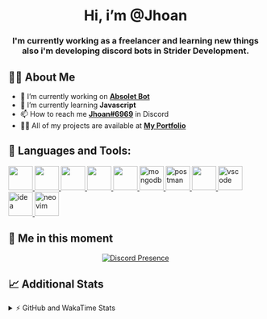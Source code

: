 <h1 align="center">Hi, i’m @Jhoan</h1>
<h3 align="center">I'm currently working as a freelancer and learning new things also i'm developing discord bots in Strider Development.</h3>

## 🙋‍♂️ About Me

- 🔭 I’m currently working on **[Absolet Bot](https://strider.cloud)**
- 🌱 I’m currently learning **Javascript**
- 📫 How to reach me **[Jhoan#6969](https://jhoan.monster/)** in Discord
- 👨‍💻 All of my projects are available at **[My Portfolio](https://jhoan.monster)**

## 🚀 Languages and Tools:
<p align="left"> 
    <a href="https://developer.mozilla.org/en-US/docs/Web/JavaScript" target="_blank"> <img src="https://img.icons8.com/color/48/000000/javascript.png" width="48" height="48"/> </a> 
    <a href="https://www.w3.org/html/" target="_blank"> <img src="https://img.icons8.com/color/48/000000/html-5.png" width="48" height="48"/> </a> 
    <a href="https://www.w3schools.com/css/" target="_blank"> <img src="https://img.icons8.com/color/48/000000/css3.png" width="48" height="48"/> </a> 
    <a href="https://getbootstrap.com" target="_blank"> <img src="https://img.icons8.com/color/48/000000/bootstrap.png" width="48" height="48"/> </a> 
    <a href="https://nodejs.org" target="_blank"> <img src="https://i.imgur.com/XX8lvL7.png" width="48" height="48"/> </a> 
    <a href="https://www.mongodb.com/" target="_blank"> <img src="https://i.imgur.com/nRtS3AN.png" alt="mongodb" width="48" height="48"/> </a> 
    <a href="https://postman.com" target="_blank"> <img src="https://www.vectorlogo.zone/logos/getpostman/getpostman-icon.svg" alt="postman" width="48" height="48"/> </a>   
    <a href="https://git-scm.com/" target="_blank"> <img src="https://img.icons8.com/color/48/000000/git.png" width="48" height="48"/> </a> 
    <a href="https://code.visualstudio.com" target="_blank" > <img src="https://upload.wikimedia.org/wikipedia/commons/thumb/9/9a/Visual_Studio_Code_1.35_icon.svg/2048px-Visual_Studio_Code_1.35_icon.svg.png" alt="vscode" width="48" height="48"> </a>
    <a href="https://www.jetbrains.com/es-es/idea/" target="_blank" > <img src="https://resources.jetbrains.com/storage/products/intellij-idea/img/meta/intellij-idea_logo_300x300.png" alt="idea" width="48" height="48"> </a>
    <a href="https://neovim.io" target="_blank"> <img src="https://icons.iconarchive.com/icons/papirus-team/papirus-apps/512/nvim-icon.png" alt="neovim" width="48" height="48"/> </a>
</p>
  
## 👤 Me in this moment
<p align="center">
    <a href="https://discord.com/users/852617426591154177" target="_blank" rel="nofollow">
        <img src="https://lanyard-profile-readme.vercel.app/api/852617426591154177?idleMessage=Probably%20coding%20Absolet..." alt="Discord Presence" align="center">
    </a>
</p>

## 📈 Additional Stats
<details>
    <summary>⚡ GitHub and WakaTime Stats</summary>
    <br/>

<!--START_SECTION:waka-->
![Code Time](http://img.shields.io/badge/Code%20Time-268%20hrs%206%20mins-blue)

**🐱 My GitHub Data** 

> 🏆 664 Contributions in the Year 2022
 > 
> 📦 50.7 kB Used in GitHub's Storage 
 > 
> 💼 Opted to Hire
 > 
> 📜 4 Public Repositories 
 > 
> 🔑 23 Private Repositories  
 > 
**I'm an Early 🐤** 

```text
🌞 Morning    54 commits     ██░░░░░░░░░░░░░░░░░░░░░░░   8.72% 
🌆 Daytime    268 commits    ██████████░░░░░░░░░░░░░░░   43.3% 
🌃 Evening    261 commits    ██████████░░░░░░░░░░░░░░░   42.16% 
🌙 Night      36 commits     █░░░░░░░░░░░░░░░░░░░░░░░░   5.82%

```
📅 **I'm Most Productive on Saturday** 

```text
Monday       84 commits     ███░░░░░░░░░░░░░░░░░░░░░░   13.57% 
Tuesday      90 commits     ███░░░░░░░░░░░░░░░░░░░░░░   14.54% 
Wednesday    103 commits    ████░░░░░░░░░░░░░░░░░░░░░   16.64% 
Thursday     67 commits     ██░░░░░░░░░░░░░░░░░░░░░░░   10.82% 
Friday       75 commits     ███░░░░░░░░░░░░░░░░░░░░░░   12.12% 
Saturday     118 commits    ████░░░░░░░░░░░░░░░░░░░░░   19.06% 
Sunday       82 commits     ███░░░░░░░░░░░░░░░░░░░░░░   13.25%

```


📊 **This Week I Spent My Time On** 

```text
⌚︎ Time Zone: America/Bogota

💬 Programming Languages: 
JavaScript               11 hrs 13 mins      █████████████████░░░░░░░░   69.59% 
TypeScript               2 hrs 46 mins       ████░░░░░░░░░░░░░░░░░░░░░   17.18% 
Markdown                 1 hr 2 mins         █░░░░░░░░░░░░░░░░░░░░░░░░   6.41% 
JSON                     30 mins             ░░░░░░░░░░░░░░░░░░░░░░░░░   3.13% 
YAML                     19 mins             ░░░░░░░░░░░░░░░░░░░░░░░░░   1.99%

🔥 Editors: 
VS Code                  16 hrs 7 mins       █████████████████████████   100.0%

🐱‍💻 Projects: 
Strider-System           5 hrs 48 mins       █████████░░░░░░░░░░░░░░░░   36.07% 
Absolet-Bot              4 hrs 41 mins       ███████░░░░░░░░░░░░░░░░░░   29.13% 
ezcaptcha                2 hrs 55 mins       ████░░░░░░░░░░░░░░░░░░░░░   18.17% 
friend-spammer           1 hr 31 mins        ██░░░░░░░░░░░░░░░░░░░░░░░   9.49% 
absolet-guide            1 hr 3 mins         █░░░░░░░░░░░░░░░░░░░░░░░░   6.53%

💻 Operating System: 
Linux                    16 hrs 7 mins       █████████████████████████   100.0%

```

**I Mostly Code in JavaScript** 

```text
JavaScript               14 repos            █████████████████░░░░░░░░   70.0% 
Java                     2 repos             ██░░░░░░░░░░░░░░░░░░░░░░░   10.0% 
SCSS                     1 repo              █░░░░░░░░░░░░░░░░░░░░░░░░   5.0% 
TypeScript               1 repo              █░░░░░░░░░░░░░░░░░░░░░░░░   5.0% 
Shell                    1 repo              █░░░░░░░░░░░░░░░░░░░░░░░░   5.0%

```



 Last Updated on 04/07/2022 09:43:56 UTC
<!--END_SECTION:waka-->
</details>

